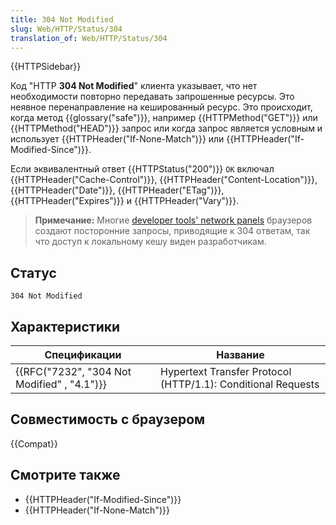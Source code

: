 ```yaml
---
title: 304 Not Modified
slug: Web/HTTP/Status/304
translation_of: Web/HTTP/Status/304
---
```


{{HTTPSidebar}}

Код "HTTP **304 Not Modified**" клиента указывает, что нет необходимости повторно передавать запрошенные ресурсы. Это неявное перенаправление на кешированный ресурс. Это происходит, когда метод {{glossary("safe")}}, например {{HTTPMethod("GET")}} или {{HTTPMethod("HEAD")}} запрос или когда запрос является условным и использует {{HTTPHeader("If-None-Match")}} или {{HTTPHeader("If-Modified-Since")}}.

Если эквивалентный ответ {{HTTPStatus("200")}} `OK` включал {{HTTPHeader("Cache-Control")}}, {{HTTPHeader("Content-Location")}}, {{HTTPHeader("Date")}}, {{HTTPHeader("ETag")}}, {{HTTPHeader("Expires")}} и {{HTTPHeader("Vary")}}.

> **Примечание:** Многие [developer tools' network panels](/ru/docs/Tools/Network_Monitor) браузеров создают посторонние запросы, приводящие к 304 ответам, так что доступ к локальному кешу виден разработчикам.

## Статус

```
304 Not Modified
```

## Характеристики

| Спецификации                                             | Название                                                     |
| -------------------------------------------------------- | ------------------------------------------------------------ |
| {{RFC("7232", "304 Not Modified" , "4.1")}} | Hypertext Transfer Protocol (HTTP/1.1): Conditional Requests |

## Совместимость с браузером

{{Compat}}

## Смотрите также

- {{HTTPHeader("If-Modified-Since")}}
- {{HTTPHeader("If-None-Match")}}

